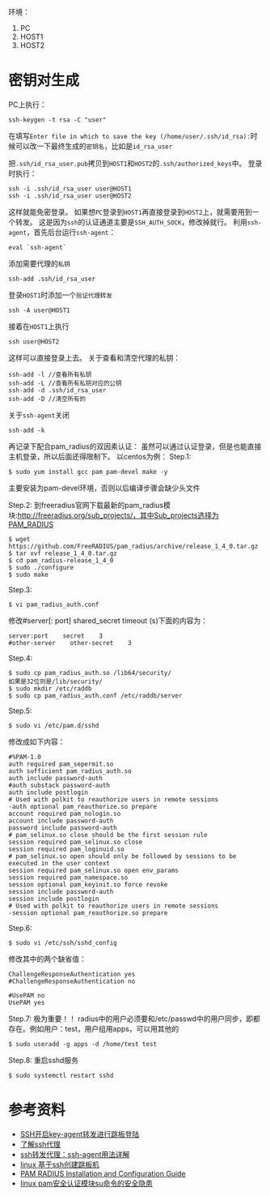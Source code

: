 环境：
1. PC
2. HOST1
3. HOST2

# 密钥对生成
PC上执行：
```
ssh-keygen -t rsa -C "user"
```
在填写`Enter file in which to save the key (/home/user/.ssh/id_rsa):`时候可以改一下最终生成的`密钥名`，比如是`id_rsa_user`

把`.ssh/id_rsa_user.pub`拷贝到`HOST1`和`HOST2`的`.ssh/authorized_keys`中。
登录时执行：
```
ssh -i .ssh/id_rsa_user user@HOST1
ssh -i .ssh/id_rsa_user user@HOST2
```
这样就能免密登录。
如果想`PC`登录到`HOST1`再直接登录到`HOST2`上，就需要用到一个转发。
这是因为`ssh`的认证通道主要是`SSH_AUTH_SOCK`，修改掉就行。
利用`ssh-agent`，首先后台运行`ssh-agent`：
```
eval `ssh-agent`
```
添加需要代理的`私钥`
```
ssh-add .ssh/id_rsa_user
```
登录`HOST1`时添加一个`验证代理转发`
```
ssh -A user@HOST1
```
接着在`HOST1`上执行
```
ssh user@HOST2
```
这样可以直接登录上去。
关于查看和清空代理的私钥：
```
ssh-add -l //查看所有私钥
ssh-add -L //查看所有私钥对应的公钥
ssh-add -d .ssh/id_rsa_user
ssh-add -D //清空所有的
```
关于`ssh-agent`关闭
```
ssh-add -k
```
再记录下配合pam_radius的双因素认证：
虽然可以通过认证登录，但是也能直接主机登录，所以后面还得限制下。
以centos为例：
Step.1:
```
$ sudo yum install gcc pam pam-devel make -y
```
主要安装为pam-devel环境，否则以后编译步骤会缺少头文件
 
Step.2:
到freeradius官网下载最新的pam_radius模块:http://freeradius.org/sub_projects/，其中Sub_projects选择为PAM_RADIUS
```
$ wget https://github.com/FreeRADIUS/pam_radius/archive/release_1_4_0.tar.gz
$ tar xvf release_1_4_0.tar.gz
$ cd pam_radius-release_1_4_0
$ sudo ./configure
$ sudo make
```
Step.3:
```
$ vi pam_radius_auth.conf 
```
修改#server[: port]  shared_secret   timeout (s)下面的内容为：
```
server:port    secret    3
#other-server    other-secret    3
```
Step.4:
```
$ sudo cp pam_radius_auth.so /lib64/security/
如果是32位则是/lib/security/
$ sudo mkdir /etc/raddb
$ sudo cp pam_radius_auth.conf /etc/raddb/server
```
 
Step.5:
```
$ sudo vi /etc/pam.d/sshd
```
修改成如下内容：
```
#%PAM-1.0
auth required pam_sepermit.so
auth sufficient pam_radius_auth.so
auth include password-auth
#auth substack password-auth
auth include postlogin
# Used with polkit to reauthorize users in remote sessions
-auth optional pam_reauthorize.so prepare
account required pam_nologin.so
account include password-auth
password include password-auth
# pam_selinux.so close should be the first session rule
session required pam_selinux.so close
session required pam_loginuid.so
# pam_selinux.so open should only be followed by sessions to be executed in the user context
session required pam_selinux.so open env_params
session required pam_namespace.so
session optional pam_keyinit.so force revoke
session include password-auth
session include postlogin
# Used with polkit to reauthorize users in remote sessions
-session optional pam_reauthorize.so prepare
```
Step.6:
```
$ sudo vi /etc/ssh/sshd_config
```
修改其中的两个缺省值：
```
ChallengeResponseAuthentication yes
#ChallengeResponseAuthentication no
```
```
#UsePAM no
UsePAM yes
```
Step.7:
极为重要！！
radius中的用户必须要和/etc/passwd中的用户同步，即都存在。例如用户：test，用户组用apps，可以用其他的
```
$ sudo useradd -g apps -d /home/test test
```
 Step.8:
重启sshd服务
```
$ sudo systemctl restart sshd
```

# 参考资料
* [SSH开启key-agent转发进行跳板登陆 ](http://blog.sina.com.cn/s/blog_4da051a60102vple.html)
* [了解ssh代理](http://www.zsythink.net/archives/2407/)
* [ssh转发代理：ssh-agent用法详解](https://www.cnblogs.com/f-ck-need-u/p/10484531.html)
* [linux 基于ssh创建跳板机](https://www.jianshu.com/p/5fe9152fe78d)
* [PAM RADIUS Installation and Configuration Guide](https://docs.secureauth.com/display/81docs/PAM+RADIUS+Installation+and+Configuration+Guide#tab-RedHat+%2F+CentOS)
* [linux pam安全认证模块su命令的安全隐患](https://idc.wanyunshuju.com/li/134.html)
